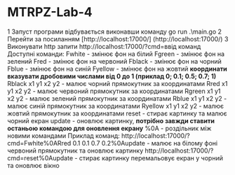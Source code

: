 # MTRPZ-Lab-4
1 Запуст програми відбувається виконавши команду go run .\main.go
2 Перейти за посиланням [http://localhost:17000/] (http://localhost:17000/)
3 Виконувати http запити http://localhost:17000/?cmd=ввід команд
  Доступні команди: 
  Fwhite - змінює фон на білий
  Fgreen - змінює фон на зелений
  Fred - змінює фон на червоний
  Fblack - змінює фон на чорний
  Fblue -  змінює фон на синій
  Fyellow - змінює фон на жовтий
  **координати вказувати дробовими числами від 0 до 1 (приклад 0; 0.1; 0.5; 0.7; 1)**
  Rblack x1 y1 x2 y2 - малює чорний прямокутник за координатами
  Rred x1 y1 x2 y2 - малює червоний прямокутник за координатами
  Rgreen x1 y1 x2 y2 - малює зелений прямокутник за координатами
  Rblue x1 y1 x2 y2 - малює синій прямокутник за координатами
  Ryellow x1 y1 x2 y2 - малює жовтий прямокутник за координатами
  reset - стирає картинку та малює чорний екран
  update - оновлює картинку, **потрібно завжди ставити останьою командою для оновлення екрану**
  %0A - роздільник між новими командами
  Приклад команд:
  http://localhost:17000/?cmd=Fwhite%0ARred 0.1 0.1 0.7 0.2%0Aupdate - малює на білому фоні червоний прямокутник та оновлює картинку
  http://localhost:17000/?cmd=reset%0Aupdate - стирає  картинку перемальовує екран у чорний та оновлює вікно
